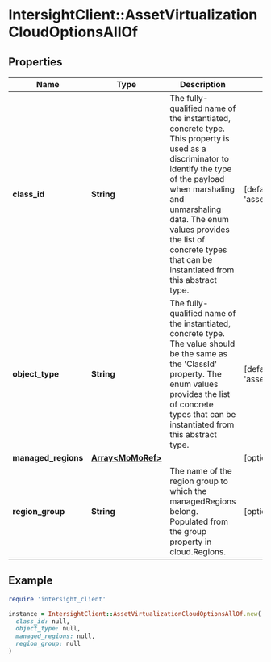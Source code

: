 # IntersightClient::AssetVirtualizationCloudOptionsAllOf

## Properties

| Name | Type | Description | Notes |
| ---- | ---- | ----------- | ----- |
| **class_id** | **String** | The fully-qualified name of the instantiated, concrete type. This property is used as a discriminator to identify the type of the payload when marshaling and unmarshaling data. The enum values provides the list of concrete types that can be instantiated from this abstract type. | [default to &#39;asset.VirtualizationAmazonWebServiceOptions&#39;] |
| **object_type** | **String** | The fully-qualified name of the instantiated, concrete type. The value should be the same as the &#39;ClassId&#39; property. The enum values provides the list of concrete types that can be instantiated from this abstract type. | [default to &#39;asset.VirtualizationAmazonWebServiceOptions&#39;] |
| **managed_regions** | [**Array&lt;MoMoRef&gt;**](MoMoRef.md) |  | [optional] |
| **region_group** | **String** | The name of the region group to which the managedRegions belong. Populated from the group property in cloud.Regions. | [optional][readonly] |

## Example

```ruby
require 'intersight_client'

instance = IntersightClient::AssetVirtualizationCloudOptionsAllOf.new(
  class_id: null,
  object_type: null,
  managed_regions: null,
  region_group: null
)
```

